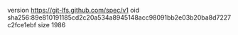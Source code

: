 version https://git-lfs.github.com/spec/v1
oid sha256:89e810191185cd2c20a534a8945148acc98091bb2e03b20ba8d7227c2fce1ebf
size 1986
